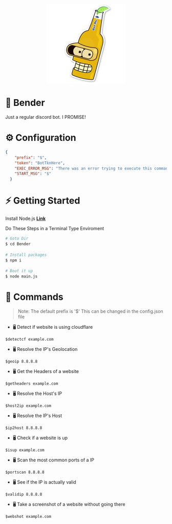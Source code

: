 <p align="center">
  <img width="248" height="248" src="https://raw.githubusercontent.com/0xWarning/Bender/main/image/b1.png">
</p>

# 🍺 Bender

 Just a regular discord bot. I PROMISE!

# ⚙️ Configuration

```json
{
    "prefix": "$",
    "token": "BotTknHere",
    "EXEC_ERROR_MSG": "There was an error trying to execute this command!",
    "START_MSG": "$"
  }
```

# ⚡ Getting Started

Install Node.js **[Link](https://nodejs.org/en/download/)**

Do These Steps in a Terminal Type Enviroment

```bash
# Goto Dir
$ cd Bender

# Install packages
$ npm i

# Boot it up
$ node main.js

```

# 📜 Commands

> Note: The default prefix is '$'
> This can be changed in the config.json file

- 🖥️ Detect if website is using cloudflare

`$detectcf example.com`

- 🖥️ Resolve the IP's Geolocation

`$geoip 8.8.8.8`

- 🖥️ Get the Headers of a website

`$getheaders example.com`

- 🖥️ Resolve the Host's IP

`$host2ip example.com`

- 🖥️ Resolve the IP's Host

`$ip2host 8.8.8.8`

- 🖥️ Check if a website is up

`$isup example.com`

- 🖥️ Scan the most common ports of a IP

`$portscan 8.8.8.8`

- 🖥️ See if the IP is actually valid

`$validip 8.8.8.8`

- 🖥️ Take a screenshot of a website without going there

`$webshot example.com`